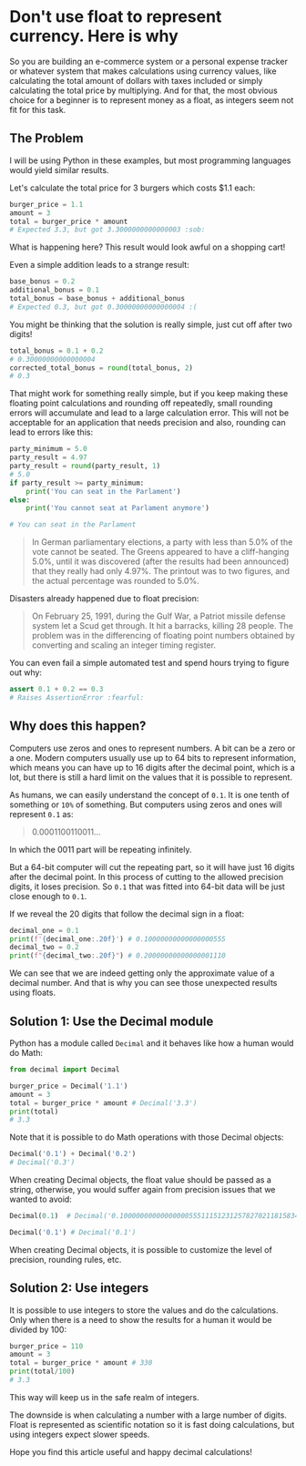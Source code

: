 # Don't use float to represent currency. Here is why

So you are building an e-commerce system or a personal expense tracker or whatever system that makes calculations using currency values, like calculating the total amount of dollars with taxes included or simply calculating the total price by multiplying. And for that, the most obvious choice for a beginner is to represent money as a float, as integers seem not fit for this task.

## The Problem

I will be using Python in these examples, but most programming languages would yield similar results.

Let's calculate the total price for 3 burgers which costs $1.1 each:

```python
burger_price = 1.1
amount = 3
total = burger_price * amount
# Expected 3.3, but got 3.3000000000000003 :sob:
```

What is happening here? This result would look awful on a shopping cart!

Even a simple addition leads to a strange result:

```python
base_bonus = 0.2
additional_bonus = 0.1
total_bonus = base_bonus + additional_bonus
# Expected 0.3, but got 0.30000000000000004 :(
```

You might be thinking that the solution is really simple, just cut off after two digits!

```python
total_bonus = 0.1 + 0.2
# 0.30000000000000004
corrected_total_bonus = round(total_bonus, 2)
# 0.3
```

That might work for something really simple, but if you keep making these floating point calculations and rounding off repeatedly, small rounding errors will accumulate and lead to a large calculation error. This will not be acceptable for an application that needs precision and also, rounding can lead to errors like this:

```python
party_minimum = 5.0
party_result = 4.97
party_result = round(party_result, 1)
# 5.0
if party_result >= party_minimum:
    print('You can seat in the Parlament')
else:
    print('You cannot seat at Parlament anymore')

# You can seat in the Parlament
```

> In German parliamentary elections, a party with less than 5.0% of the vote cannot be seated. The Greens appeared to have a cliff-hanging 5.0%, until it was discovered (after the results had been announced) that they really had only 4.97%. The printout was to two figures, and the actual percentage was rounded to 5.0%.

Disasters already happened due to float precision:

> On February 25, 1991, during the Gulf War, a Patriot missile defense system let a Scud get through. It hit a barracks, killing 28 people. The problem was in the differencing of floating point numbers obtained by converting and scaling an integer timing register.

You can even fail a simple automated test and spend hours trying to figure out why:

```python
assert 0.1 + 0.2 == 0.3
# Raises AssertionError :fearful:
```

## Why does this happen?

Computers use zeros and ones to represent numbers. A bit can be a zero or a one. Modern computers usually use up to 64 bits to represent information, which means you can have up to 16 digits after the decimal point, which is a lot, but there is still a hard limit on the values that it is possible to represent.

As humans, we can easily understand the concept of `0.1`. It is one tenth of something or `10%` of something. But computers using zeros and ones will represent `0.1` as:

> 0.0001100110011...

In which the 0011 part will be repeating infinitely.

But a 64-bit computer will cut the repeating part, so it will have just 16 digits after the decimal point. In this process of cutting to the allowed precision digits, it loses precision. So `0.1` that was fitted into 64-bit data will be just close enough to `0.1`.

If we reveal the 20 digits that follow the decimal sign in a float:

```python
decimal_one = 0.1
print(f'{decimal_one:.20f}') # 0.10000000000000000555
decimal_two = 0.2
print(f"{decimal_two:.20f}") # 0.20000000000000001110
```

We can see that we are indeed getting only the approximate value of a decimal number. And that is why you can see those unexpected results using floats.

## Solution 1: Use the Decimal module

Python has a module called `Decimal` and it behaves like how a human would do Math:

```python
from decimal import Decimal

burger_price = Decimal('1.1')
amount = 3
total = burger_price * amount # Decimal('3.3')
print(total)
# 3.3
```

Note that it is possible to do Math operations with those Decimal objects:

```python
Decimal('0.1') + Decimal('0.2')
# Decimal('0.3')
```

When creating Decimal objects, the float value should be passed as a string, otherwise, you would suffer again from precision issues that we wanted to avoid:

```python
Decimal(0.1)  # Decimal('0.1000000000000000055511151231257827021181583404541015625')

Decimal('0.1') # Decimal('0.1')
```

When creating Decimal objects, it is possible to customize the level of precision, rounding rules, etc.

## Solution 2: Use integers

It is possible to use integers to store the values and do the calculations. Only when there is a need to show the results for a human it would be divided by 100:

```python
burger_price = 110
amount = 3
total = burger_price * amount # 330
print(total/100)
# 3.3
```

This way will keep us in the safe realm of integers.

The downside is when calculating a number with a large number of digits. Float is represented as scientific notation so it is fast doing calculations, but using integers expect slower speeds.

Hope you find this article useful and happy decimal calculations!